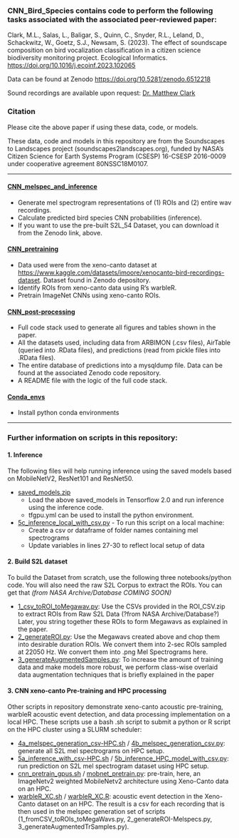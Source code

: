 ### CNN_Bird_Species contains code to perform the following tasks associated with the associated peer-reviewed paper: 
Clark, M.L., Salas, L., Baligar, S., Quinn, C., Snyder, R.L., Leland, D., Schackwitz, W., Goetz, S.J., Newsam, S. (2023). The effect of soundscape composition on bird vocalization classification in a citizen science biodiversity monitoring project. Ecological Informatics. https://doi.org/10.1016/j.ecoinf.2023.102065

Data can be found at Zenodo https://doi.org/10.5281/zenodo.6512218

Sound recordings are available upon request: [Dr. Matthew Clark](matthew.clark@sonoma.edu)

### Citation
Please cite the above paper if using these data, code, or models.

These data, code and models in this repository are from the Soundscapes to Landscapes project (soundscapes2landscapes.org), funded by NASA’s Citizen Science for Earth Systems Program (CSESP) 16-CSESP 2016-0009 under cooperative agreement 80NSSC18M0107.

***
#### [CNN_melspec_and_inference](CNN_melspec_and_inference/)
- Generate mel spectrogram representations of (1) ROIs and (2) entire wav recordings.
- Calculate predicted bird species CNN probabilities (inference).
- If you want to use the pre-built S2L_54 Dataset, you can download it from the Zenodo link, above. 

#### [CNN_pretraining](CNN_pretraining/)
- Data used were from the xeno-canto dataset at https://www.kaggle.com/datasets/imoore/xenocanto-bird-recordings-dataset. Dataset found in Zenodo depository.
- Identify ROIs from xeno-canto data using R’s warbleR.
- Pretrain ImageNet CNNs using xeno-canto ROIs.

#### [CNN_post-processing](CNN_post-processing/)
- Full code stack used to generate all figures and tables shown in the paper.
- All the datasets used, including data from ARBIMON (.csv files), AirTable (queried into .RData files), and predictions (read from pickle files into .RData files).
- The entire database of predictions into a mysqldump file. Data can be found at the associated Zenodo code repository.
- A README file with the logic of the full code stack.

#### [Conda_envs](Conda_envs/)
- Install python conda environments

***
### Further information on scripts in this repository:
#### 1. Inference
The following files will help running inference using the saved models based on MobileNetV2, ResNet101 and ResNet50.
- [saved_models.zip](CNN_melspec_and_inference/saved_models.zip)  
  - Load the above saved_models in Tensorflow 2.0 and run inference using the inference code.
  - tfgpu.yml can be used to install the python environment. 
- [5c_inference_local_with_csv.py](CNN_melspec_and_inference/5c_inference_local_with_csv.py) - To run this script on a local machine:
  - Create a csv or dataframe of folder names containing mel spectrograms
  - Update variables in lines 27-30 to reflect local setup of data

#### 2. Build S2L dataset
To build the Dataset from scratch, use the following three notebooks/python code. You will also need the raw S2L Corpus to extract the ROIs. You can get that *(from NASA Archive/Database COMING SOON)* 
- [1_csv_toROI_toMegawav.py](CNN_melspec_and_inference/1_csv_toROI_toMegawav.py): Use the CSVs provided in the ROI_CSV.zip to extract ROIs from Raw S2L Data (?from NASA Archive/Database?) Later, you string together these ROIs to form Megawavs as explained in the paper.
- [2_generateROI.py](CNN_melspec_and_inference/2_generateROI.py): Use the Megawavs created above and chop them into desirable duration ROIs. We convert them into 2-sec ROIs sampled at 22050 Hz. We convert them into .png Mel Spectrograms here.
- [3_generateAugmentedSamples.py](CNN_melspec_and_inference/3_generateAugmentedSamples.py): To increase the amount of training data and make models more robust, we perform class-wise overlaid data augmentation techniques that is briefly explained in the paper

#### 3. CNN xeno-canto Pre-training and HPC processing
Other scripts in repository demonstrate xeno-canto acoustic pre-training, warbleR acoustic event detection, and data processing implementation on a local HPC. These scripts use a bash .sh script to submit a python or R script on the HPC cluster using a SLURM scheduler:
- [4a_melspec_generation_csv-HPC.sh](CNN_melspec_and_inference/4a_melspec_generation_csv-HPC.sh) / [4b_melspec_generation_csv.py](CNN_melspec_and_inference/4b_melspec_generation_csv.py): generate all S2L mel spectrograms on HPC setup.
- [5a_inference_with_csv-HPC.sh](CNN_melspec_and_inference/5a_inference_with_csv-HPC.sh) / [5b_inference_HPC_model_with_csv.py](CNN_melspec_and_inference/5b_inference_HPC_model_with_csv.py): run prediction on S2L mel spectrogram dataset using HPC setup.
- [cnn_pretrain_gpus.sh](CNN_pretraining/cnn_pretrain_gpus.sh) / [mobnet_pretrain.py](CNN_pretraining/mobnet_pretrain.py): pre-train, here, an ImageNetv2 weighted MobileNetv2 architecture using Xeno-Canto data on an HPC.
- [warbleR_XC.sh](CNN_pretraining/warbleR_XC.sh) / [warbleR_XC.R](CNN_pretraining/warbleR_XC.R): acoustic event detection in the Xeno-Canto dataset on an HPC. The result is a csv for each recording that is then used in the melspec generation set of scripts (1_fromCSV_toROIs_toMegaWavs.py, 2_generateROI-Melspecs.py, 3_generateAugmentedTrSamples.py).

